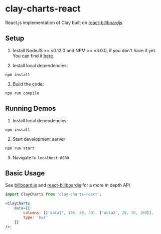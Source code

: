 # clay-charts-react

React.js implementation of Clay built on [react-billboardjs](https://github.com/planttheidea/react-billboardjs)

## Setup

1. Install NodeJS >= v0.12.0 and NPM >= v3.0.0, if you don't have it yet. You
   can find it [here](https://nodejs.org).

2. Install local dependencies:

```
npm install
```

3. Build the code:

```
npm run compile
```

## Running Demos

1. Install local dependencies:

```
npm install
```

2. Start development server

```
npm run start
```

3. Navigate to `localhost:8080`

## Basic Usage

See [billboard.js](https://naver.github.io/billboard.js/release/latest/doc/) and [react-billboardjs](https://github.com/planttheidea/react-billboardjs) for a more in depth API

```jsx
import ClayCharts from 'clay-charts-react';

<ClayCharts
	data={{
		columns: [['data1', 100, 20, 30], ['data2', 20, 70, 100]],
		type: 'bar'
	}}
/>;
```
